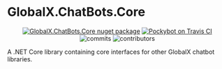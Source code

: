 # GlobalX.ChatBots.Core

<p align="center">
    <a href="https://www.nuget.org/packages/GlobalX.ChatBots.Core/"><img src="https://flat.badgen.net/nuget/v/globalx.chatbots.core" alt="GlobalX.ChatBots.Core nuget package" /></a>
    <a href="https://travis-ci.org/GlobalX/GlobalX.ChatBots.Core"><img src="https://flat.badgen.net/travis/GlobalX/GlobalX.ChatBots.Core" alt="Pockybot on Travis CI" /></a>
    <img src="https://flat.badgen.net/github/commits/globalx/globalx.chatbots.core" alt="commits" />
    <img src="https://flat.badgen.net/github/contributors/globalx/globalx.chatbots.core" alt="contributors" />
</p>

A .NET Core library containing core interfaces for other GlobalX chatbot libraries.
